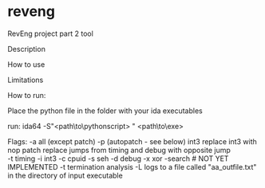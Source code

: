 # reveng
RevEng project part 2 tool

Description

How to use

Limitations

How to run:

Place the python file in the folder with your ida executables

run: ida64 -S"<path\to\pythonscript> <flag> <flag> <etc>" <path\to\exe>


Flags:
    -a  all (except patch)
    -p  <type> (autopatch - see below)
        int3   replace int3 with nop
        patch replace jumps from timing and debug with opposite jump        
    -t  timing
    -i  int3
    -c  cpuid
    -s  seh
    -d  debug
    -x  xor
    -search <string> # NOT YET IMPLEMENTED
    -t   termination analysis
    -L logs to a file called "aa_outfile.txt" in the directory of input executable

